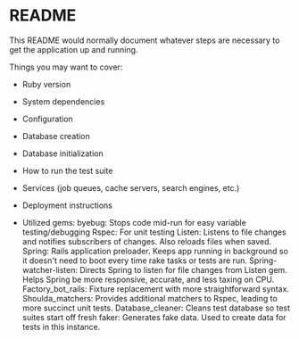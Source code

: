 # README

This README would normally document whatever steps are necessary to get the
application up and running.

Things you may want to cover:

* Ruby version

* System dependencies

* Configuration

* Database creation

* Database initialization

* How to run the test suite

* Services (job queues, cache servers, search engines, etc.)

* Deployment instructions

* Utilized gems:
byebug: Stops code mid-run for easy variable testing/debugging
Rspec: For unit testing
Listen: Listens to file changes and notifies subscribers of changes. Also reloads files when saved.
Spring: Rails application preloader. Keeps app running in background so it doesn't need to boot every time rake tasks or tests are run.
Spring-watcher-listen: Directs Spring to listen for file changes from Listen gem. Helps Spring be more responsive, accurate, and less taxing on CPU.
Factory_bot_rails: Fixture replacement with more straightforward syntax.
Shoulda_matchers: Provides additional matchers to Rspec, leading to more succinct unit tests.
Database_cleaner: Cleans test database so test suites start off fresh
faker: Generates fake data. Used to create data for tests in this instance.
